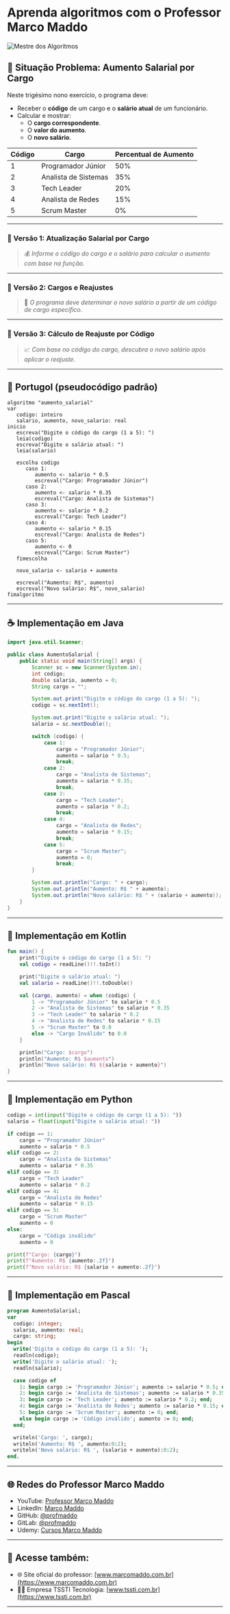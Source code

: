# Aprenda algoritmos com o Professor Marco Maddo
![Mestre dos Algoritmos](https://raw.githubusercontent.com/profmaddo/algoritmos-resolvidos-java-kotlin-python-pascal/main/images/mestre-dos-algoritmos-02.jpeg)
## 🧠 Situação Problema: Aumento Salarial por Cargo

Neste trigésimo nono exercício, o programa deve:

- Receber o **código** de um cargo e o **salário atual** de um funcionário.
- Calcular e mostrar:
  - O **cargo correspondente**.
  - O **valor do aumento**.
  - O **novo salário**.

| Código | Cargo                | Percentual de Aumento |
|--------|----------------------|------------------------|
| 1      | Programador Júnior   | 50%                   |
| 2      | Analista de Sistemas | 35%                   |
| 3      | Tech Leader          | 20%                   |
| 4      | Analista de Redes    | 15%                   |
| 5      | Scrum Master         | 0%                    |

---

### 💼 Versão 1: Atualização Salarial por Cargo
> 💰 *Informe o código do cargo e o salário para calcular o aumento com base na função.*

---

### 🧾 Versão 2: Cargos e Reajustes
> 🧮 *O programa deve determinar o novo salário a partir de um código de cargo específico.*

---

### 🧠 Versão 3: Cálculo de Reajuste por Código
> 📈 *Com base no código do cargo, descubra o novo salário após aplicar o reajuste.*

---

## 💬 Portugol (pseudocódigo padrão)

```portugol
algoritmo "aumento_salarial"
var
   codigo: inteiro
   salario, aumento, novo_salario: real
inicio
   escreva("Digite o código do cargo (1 a 5): ")
   leia(codigo)
   escreva("Digite o salário atual: ")
   leia(salario)

   escolha codigo
      caso 1:
         aumento <- salario * 0.5
         escreval("Cargo: Programador Júnior")
      caso 2:
         aumento <- salario * 0.35
         escreval("Cargo: Analista de Sistemas")
      caso 3:
         aumento <- salario * 0.2
         escreval("Cargo: Tech Leader")
      caso 4:
         aumento <- salario * 0.15
         escreval("Cargo: Analista de Redes")
      caso 5:
         aumento <- 0
         escreval("Cargo: Scrum Master")
   fimescolha

   novo_salario <- salario + aumento

   escreval("Aumento: R$", aumento)
   escreval("Novo salário: R$", novo_salario)
fimalgoritmo
```

---

## ☕ Implementação em Java

```java
import java.util.Scanner;

public class AumentoSalarial {
    public static void main(String[] args) {
        Scanner sc = new Scanner(System.in);
        int codigo;
        double salario, aumento = 0;
        String cargo = "";

        System.out.print("Digite o código do cargo (1 a 5): ");
        codigo = sc.nextInt();

        System.out.print("Digite o salário atual: ");
        salario = sc.nextDouble();

        switch (codigo) {
            case 1:
                cargo = "Programador Júnior";
                aumento = salario * 0.5;
                break;
            case 2:
                cargo = "Analista de Sistemas";
                aumento = salario * 0.35;
                break;
            case 3:
                cargo = "Tech Leader";
                aumento = salario * 0.2;
                break;
            case 4:
                cargo = "Analista de Redes";
                aumento = salario * 0.15;
                break;
            case 5:
                cargo = "Scrum Master";
                aumento = 0;
                break;
        }

        System.out.println("Cargo: " + cargo);
        System.out.println("Aumento: R$ " + aumento);
        System.out.println("Novo salário: R$ " + (salario + aumento));
    }
}
```

---

## 💙 Implementação em Kotlin

```kotlin
fun main() {
    print("Digite o código do cargo (1 a 5): ")
    val codigo = readLine()!!.toInt()

    print("Digite o salário atual: ")
    val salario = readLine()!!.toDouble()

    val (cargo, aumento) = when (codigo) {
        1 -> "Programador Júnior" to salario * 0.5
        2 -> "Analista de Sistemas" to salario * 0.35
        3 -> "Tech Leader" to salario * 0.2
        4 -> "Analista de Redes" to salario * 0.15
        5 -> "Scrum Master" to 0.0
        else -> "Cargo Inválido" to 0.0
    }

    println("Cargo: $cargo")
    println("Aumento: R$ $aumento")
    println("Novo salário: R$ ${salario + aumento}")
}
```

---

## 🐍 Implementação em Python

```python
codigo = int(input("Digite o código do cargo (1 a 5): "))
salario = float(input("Digite o salário atual: "))

if codigo == 1:
    cargo = "Programador Júnior"
    aumento = salario * 0.5
elif codigo == 2:
    cargo = "Analista de Sistemas"
    aumento = salario * 0.35
elif codigo == 3:
    cargo = "Tech Leader"
    aumento = salario * 0.2
elif codigo == 4:
    cargo = "Analista de Redes"
    aumento = salario * 0.15
elif codigo == 5:
    cargo = "Scrum Master"
    aumento = 0
else:
    cargo = "Código inválido"
    aumento = 0

print(f"Cargo: {cargo}")
print(f"Aumento: R$ {aumento:.2f}")
print(f"Novo salário: R$ {salario + aumento:.2f}")
```

---

## 🧙 Implementação em Pascal

```pascal
program AumentoSalarial;
var
  codigo: integer;
  salario, aumento: real;
  cargo: string;
begin
  write('Digite o código do cargo (1 a 5): ');
  readln(codigo);
  write('Digite o salário atual: ');
  readln(salario);

  case codigo of
    1: begin cargo := 'Programador Júnior'; aumento := salario * 0.5; end;
    2: begin cargo := 'Analista de Sistemas'; aumento := salario * 0.35; end;
    3: begin cargo := 'Tech Leader'; aumento := salario * 0.2; end;
    4: begin cargo := 'Analista de Redes'; aumento := salario * 0.15; end;
    5: begin cargo := 'Scrum Master'; aumento := 0; end;
    else begin cargo := 'Código inválido'; aumento := 0; end;
  end;

  writeln('Cargo: ', cargo);
  writeln('Aumento: R$ ', aumento:0:2);
  writeln('Novo salário: R$ ', (salario + aumento):0:2);
end.
```

---

## 🌐 Redes do Professor Marco Maddo

- YouTube: [Professor Marco Maddo](https://www.youtube.com/@ProfessorMarcoMaddo)
- LinkedIn: [Marco Maddo](https://www.linkedin.com/in/marcomaddo/)
- GitHub: [@profmaddo](https://github.com/profmaddo)
- GitLab: [@profmaddo](https://gitlab.com/profmaddo)
- Udemy: [Cursos Marco Maddo](https://www.udemy.com/user/marcomaddo/)

---

## 🚀 Acesse também:

- 🌐 Site oficial do professor: [www.marcomaddo.com.br](https://www.marcomaddo.com.br)
- 🧑‍💼 Empresa TSSTI Tecnologia: [www.tssti.com.br](https://www.tssti.com.br)

---
